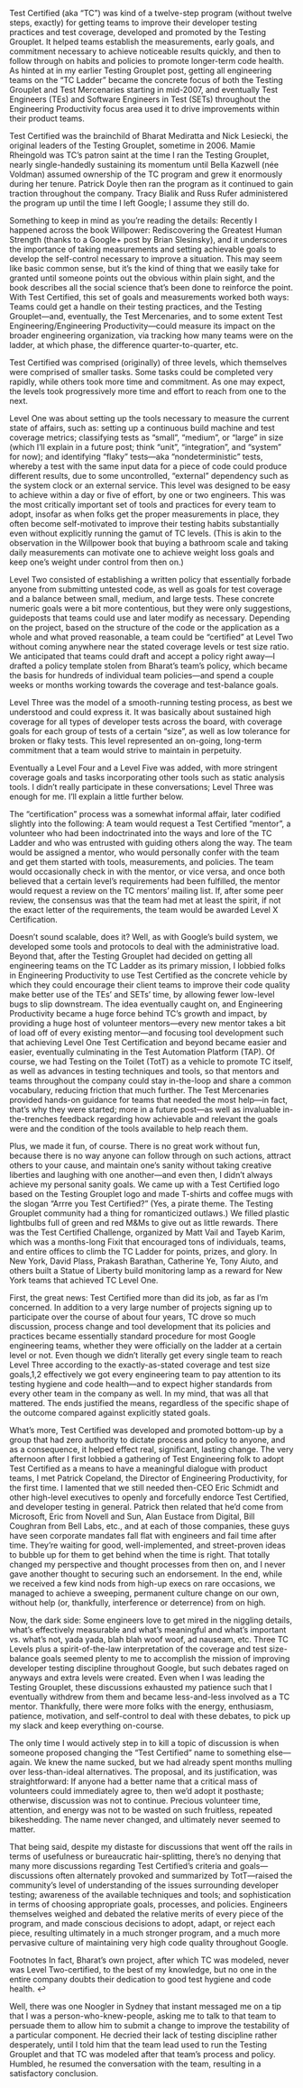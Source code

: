 Test Certified (aka “TC”) was kind of a twelve-step program (without twelve steps, exactly) for getting teams to improve their developer testing practices and test coverage, developed and promoted by the Testing Grouplet. It helped teams establish the measurements, early goals, and commitment necessary to achieve noticeable results quickly, and then to follow through on habits and policies to promote longer-term code health. As hinted at in my earlier Testing Grouplet post, getting all engineering teams on the “TC Ladder” became the concrete focus of both the Testing Grouplet and Test Mercenaries starting in mid-2007, and eventually Test Engineers (TEs) and Software Engineers in Test (SETs) throughout the Engineering Productivity focus area used it to drive improvements within their product teams.

Test Certified was the brainchild of Bharat Mediratta and Nick Lesiecki, the original leaders of the Testing Grouplet, sometime in 2006. Mamie Rheingold was TC’s patron saint at the time I ran the Testing Grouplet, nearly single-handedly sustaining its momentum until Bella Kazwell (née Voldman) assumed ownership of the TC program and grew it enormously during her tenure. Patrick Doyle then ran the program as it continued to gain traction throughout the company. Tracy Bialik and Russ Rufer administered the program up until the time I left Google; I assume they still do.

Something to keep in mind as you’re reading the details: Recently I happened across the book Willpower: Rediscovering the Greatest Human Strength (thanks to a Google+ post by Brian Slesinsky), and it underscores the importance of taking measurements and setting achievable goals to develop the self-control necessary to improve a situation. This may seem like basic common sense, but it’s the kind of thing that we easily take for granted until someone points out the obvious within plain sight, and the book describes all the social science that’s been done to reinforce the point. With Test Certified, this set of goals and measurements worked both ways: Teams could get a handle on their testing practices, and the Testing Grouplet—and, eventually, the Test Mercenaries, and to some extent Test Engineering/Engineering Productivity—could measure its impact on the broader engineering organization, via tracking how many teams were on the ladder, at which phase, the difference quarter-to-quarter, etc.

Test Certified was comprised (originally) of three levels, which themselves were comprised of smaller tasks. Some tasks could be completed very rapidly, while others took more time and commitment. As one may expect, the levels took progressively more time and effort to reach from one to the next.

Level One was about setting up the tools necessary to measure the current state of affairs, such as: setting up a continuous build machine and test coverage metrics; classifying tests as “small”, “medium”, or “large” in size (which I’ll explain in a future post; think “unit”, “integration”, and “system” for now); and identifying “flaky” tests—aka “nondeterministic” tests, whereby a test with the same input data for a piece of code could produce different results, due to some uncontrolled, “external” dependency such as the system clock or an external service. This level was designed to be easy to achieve within a day or five of effort, by one or two engineers. This was the most critically important set of tools and practices for every team to adopt, insofar as when folks get the proper measurements in place, they often become self-motivated to improve their testing habits substantially even without explicitly running the gamut of TC levels. (This is akin to the observation in the Willpower book that buying a bathroom scale and taking daily measurements can motivate one to achieve weight loss goals and keep one’s weight under control from then on.)

Level Two consisted of establishing a written policy that essentially forbade anyone from submitting untested code, as well as goals for test coverage and a balance between small, medium, and large tests. These concrete numeric goals were a bit more contentious, but they were only suggestions, guideposts that teams could use and later modify as necessary. Depending on the project, based on the structure of the code or the application as a whole and what proved reasonable, a team could be “certified” at Level Two without coming anywhere near the stated coverage levels or test size ratio. We anticipated that teams could draft and accept a policy right away—I drafted a policy template stolen from Bharat’s team’s policy, which became the basis for hundreds of individual team policies—and spend a couple weeks or months working towards the coverage and test-balance goals.

Level Three was the model of a smooth-running testing process, as best we understood and could express it. It was basically about sustained high coverage for all types of developer tests across the board, with coverage goals for each group of tests of a certain “size”, as well as low tolerance for broken or flaky tests. This level represented an on-going, long-term commitment that a team would strive to maintain in perpetuity.

Eventually a Level Four and a Level Five was added, with more stringent coverage goals and tasks incorporating other tools such as static analysis tools. I didn’t really participate in these conversations; Level Three was enough for me. I’ll explain a little further below.

The “certification” process was a somewhat informal affair, later codified slightly into the following: A team would request a Test Certified “mentor”, a volunteer who had been indoctrinated into the ways and lore of the TC Ladder and who was entrusted with guiding others along the way. The team would be assigned a mentor, who would personally confer with the team and get them started with tools, measurements, and policies. The team would occasionally check in with the mentor, or vice versa, and once both believed that a certain level’s requirements had been fulfilled, the mentor would request a review on the TC mentors’ mailing list. If, after some peer review, the consensus was that the team had met at least the spirit, if not the exact letter of the requirements, the team would be awarded Level X Certification.

Doesn’t sound scalable, does it? Well, as with Google’s build system, we developed some tools and protocols to deal with the administrative load. Beyond that, after the Testing Grouplet had decided on getting all engineering teams on the TC Ladder as its primary mission, I lobbied folks in Engineering Productivity to use Test Certified as the concrete vehicle by which they could encourage their client teams to improve their code quality make better use of the TEs’ and SETs’ time, by allowing fewer low-level bugs to slip downstream. The idea eventually caught on, and Engineering Productivity became a huge force behind TC’s growth and impact, by providing a huge host of volunteer mentors—every new mentor takes a bit of load off of every existing mentor—and focusing tool development such that achieving Level One Test Certification and beyond became easier and easier, eventually culminating in the Test Automation Platform (TAP). Of course, we had Testing on the Toilet (TotT) as a vehicle to promote TC itself, as well as advances in testing techniques and tools, so that mentors and teams throughout the company could stay in-the-loop and share a common vocabulary, reducing friction that much further. The Test Mercenaries provided hands-on guidance for teams that needed the most help—in fact, that’s why they were started; more in a future post—as well as invaluable in-the-trenches feedback regarding how achievable and relevant the goals were and the condition of the tools available to help reach them.

Plus, we made it fun, of course. There is no great work without fun, because there is no way anyone can follow through on such actions, attract others to your cause, and maintain one’s sanity without taking creative liberties and laughing with one another—and even then, I didn’t always achieve my personal sanity goals. We came up with a Test Certified logo based on the Testing Grouplet logo and made T-shirts and coffee mugs with the slogan “Arrre you Test Certified?” (Yes, a pirate theme. The Testing Grouplet community had a thing for romanticized outlaws.) We filled plastic lightbulbs full of green and red M&Ms to give out as little rewards. There was the Test Certified Challenge, organized by Matt Vail and Tayeb Karim, which was a months-long Fixit that encouraged tons of individuals, teams, and entire offices to climb the TC Ladder for points, prizes, and glory. In New York, David Plass, Prakash Barathan, Catherine Ye, Tony Aiuto, and others built a Statue of Liberty build monitoring lamp as a reward for New York teams that achieved TC Level One.

First, the great news: Test Certified more than did its job, as far as I’m concerned. In addition to a very large number of projects signing up to participate over the course of about four years, TC drove so much discussion, process change and tool development that its policies and practices became essentially standard procedure for most Google engineering teams, whether they were officially on the ladder at a certain level or not. Even though we didn’t literally get every single team to reach Level Three according to the exactly-as-stated coverage and test size goals,1,2 effectively we got every engineering team to pay attention to its testing hygiene and code health—and to expect higher standards from every other team in the company as well. In my mind, that was all that mattered. The ends justified the means, regardless of the specific shape of the outcome compared against explicitly stated goals.

What’s more, Test Certified was developed and promoted bottom-up by a group that had zero authority to dictate process and policy to anyone, and as a consequence, it helped effect real, significant, lasting change. The very afternoon after I first lobbied a gathering of Test Engineering folk to adopt Test Certified as a means to have a meaningful dialogue with product teams, I met Patrick Copeland, the Director of Engineering Productivity, for the first time. I lamented that we still needed then-CEO Eric Schmidt and other high-level executives to openly and forcefully endorce Test Certified, and developer testing in general. Patrick then related that he’d come from Microsoft, Eric from Novell and Sun, Alan Eustace from Digital, Bill Coughran from Bell Labs, etc., and at each of those companies, these guys have seen corporate mandates fall flat with engineers and fail time after time. They’re waiting for good, well-implemented, and street-proven ideas to bubble up for them to get behind when the time is right. That totally changed my perspective and thought processes from then on, and I never gave another thought to securing such an endorsement. In the end, while we received a few kind nods from high-up execs on rare occasions, we managed to achieve a sweeping, permanent culture change on our own, without help (or, thankfully, interference or deterrence) from on high.

Now, the dark side: Some engineers love to get mired in the niggling details, what’s effectively measurable and what’s meaningful and what’s important vs. what’s not, yada yada, blah blah woof woof, ad nauseam, etc. Three TC Levels plus a spirit-of-the-law interpretation of the coverage and test size-balance goals seemed plenty to me to accomplish the mission of improving developer testing discipline throughout Google, but such debates raged on anyways and extra levels were created. Even when I was leading the Testing Grouplet, these discussions exhausted my patience such that I eventually withdrew from them and became less-and-less involved as a TC mentor. Thankfully, there were more folks with the energy, enthusiasm, patience, motivation, and self-control to deal with these debates, to pick up my slack and keep everything on-course.

The only time I would actively step in to kill a topic of discussion is when someone proposed changing the “Test Certified” name to something else—again. We knew the name sucked, but we had already spent months mulling over less-than-ideal alternatives. The proposal, and its justification, was straightforward: If anyone had a better name that a critical mass of volunteers could immediately agree to, then we’d adopt it posthaste; otherwise, discussion was not to continue. Precious volunteer time, attention, and energy was not to be wasted on such fruitless, repeated bikeshedding. The name never changed, and ultimately never seemed to matter.

That being said, despite my distaste for discussions that went off the rails in terms of usefulness or bureaucratic hair-splitting, there’s no denying that many more discussions regarding Test Certified’s criteria and goals—discussions often alternately provoked and summarized by TotT—raised the community’s level of understanding of the issues surrounding developer testing; awareness of the available techniques and tools; and sophistication in terms of choosing appropriate goals, processes, and policies. Engineers themselves weighed and debated the relative merits of every piece of the program, and made conscious decisions to adopt, adapt, or reject each piece, resulting ultimately in a much stronger program, and a much more pervasive culture of maintaining very high code quality throughout Google.

Footnotes
In fact, Bharat’s own project, after which TC was modeled, never was Level Two-certified, to the best of my knowledge, but no one in the entire company doubts their dedication to good test hygiene and code health. ↩

Well, there was one Noogler in Sydney that instant messaged me on a tip that I was a person-who-knew-people, asking me to talk to that team to persuade them to allow him to submit a change to improve the testability of a particular component. He decried their lack of testing discipline rather desperately, until I told him that the team lead used to run the Testing Grouplet and that TC was modeled after that team’s process and policy. Humbled, he resumed the conversation with the team, resulting in a satisfactory conclusion. 